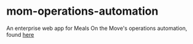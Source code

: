 # mom-operations-automation
An enterprise web app for Meals On the Move's operations automation, found [here](https://mom-operations.mattdehaas.dev)
